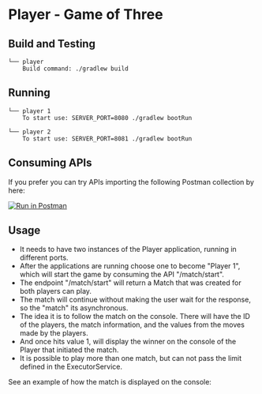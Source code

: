 # Player - Game of Three

## Build and Testing
```
└── player
    Build command: ./gradlew build
```

## Running

```
└── player 1
    To start use: SERVER_PORT=8080 ./gradlew bootRun
    
└── player 2
    To start use: SERVER_PORT=8081 ./gradlew bootRun
```

## Consuming APIs

If you prefer you can try APIs importing the following Postman collection by here:

[![Run in Postman](https://run.pstmn.io/button.svg)](https://app.getpostman.com/run-collection/ef3a13cc0fb2622f2748)

## Usage
- It needs to have two instances of the Player application, running in different ports.
- After the applications are running choose one to become "Player 1", which will start the game by consuming the API "/match/start".
- The endpoint "/match/start" will return a Match that was created for both players can play.
- The match will continue without making the user wait for the response, so the "match" its asynchronous.
- The idea it is to follow the match on the console. There will have the ID of the players, the match information, and the values from the moves made by the players. 
- And once hits value 1, will display the winner on the console of the Player that initiated the match.
- It is possible to play more than one match, but can not pass the limit defined in the ExecutorService.

See an example of how the match is displayed on the console:

